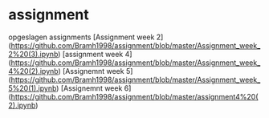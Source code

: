 # assignment
opgeslagen assignments
[Assignment week 2] (https://github.com/Bramh1998/assignment/blob/master/Assignment_week_2%20(3).ipynb)
[assignment week 4] (https://github.com/Bramh1998/assignment/blob/master/Assignment_week_4%20(2).ipynb)
[Assignemnt week 5] (https://github.com/Bramh1998/assignment/blob/master/Assignment_week_5%20(1).ipynb)
[Assignemnt week 6] (https://github.com/Bramh1998/assignment/blob/master/assignment4%20(2).ipynb)
